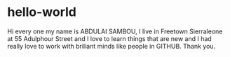 # hello-world

Hi every one my name is ABDULAI SAMBOU, I live in Freetown Sierraleone at 55 Adulphour Street and I love to learn things that are new and I had really love to work with briliant minds like people in GITHUB. Thank you.
